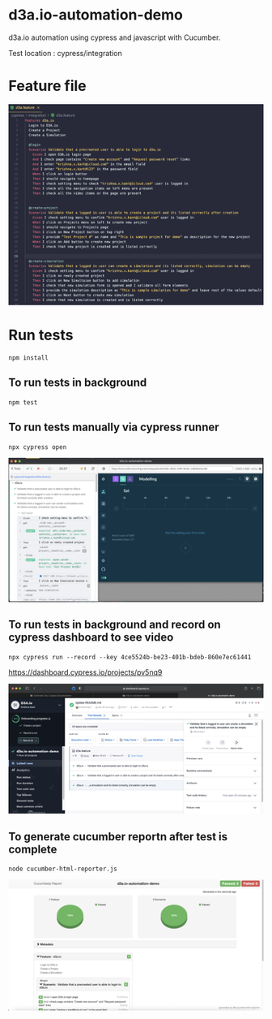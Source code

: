 # d3a.io-automation-demo
d3a.io automation using cypress and javascript with Cucumber.

Test location : cypress/integration

# Feature file

![Screenshot](feature_file.png) 

# Run tests

```
npm install
``` 

## To run tests in background
```
npm test
``` 

## To run tests manually via cypress runner
```
npx cypress open
```
![Screenshot](cypress_runner.png) 

## To run tests in background and record on cypress dashboard to see video
```
npx cypress run --record --key 4ce5524b-be23-401b-bdeb-860e7ec61441
``` 
https://dashboard.cypress.io/projects/pv5nq9

![Screenshot](cypress_dashboard.png) 

## To generate cucumber reportn after test is complete
```
node cucumber-html-reporter.js
``` 

![Screenshot](cucumber_report.png) 



